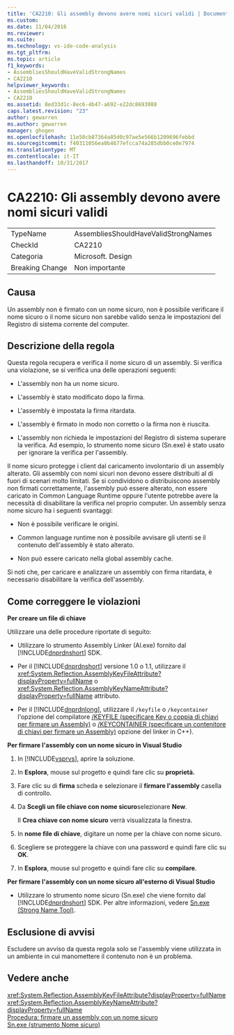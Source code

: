 ```yaml
---
title: 'CA2210: Gli assembly devono avere nomi sicuri validi | Documenti Microsoft'
ms.custom: 
ms.date: 11/04/2016
ms.reviewer: 
ms.suite: 
ms.technology: vs-ide-code-analysis
ms.tgt_pltfrm: 
ms.topic: article
f1_keywords:
- AssembliesShouldHaveValidStrongNames
- CA2210
helpviewer_keywords:
- AssembliesShouldHaveValidStrongNames
- CA2210
ms.assetid: 8ed33d1c-8ec6-4b47-a692-e22dc8693088
caps.latest.revision: "23"
author: gewarren
ms.author: gewarren
manager: ghogen
ms.openlocfilehash: 11e50cb87364a85d0c97ae5e566b1209696febbd
ms.sourcegitcommit: f40311056ea0b4677efcca74a285dbb0ce0e7974
ms.translationtype: MT
ms.contentlocale: it-IT
ms.lasthandoff: 10/31/2017
---
```

# <a name="ca2210-assemblies-should-have-valid-strong-names"></a>CA2210: Gli assembly devono avere nomi sicuri validi
|||  
|-|-|  
|TypeName|AssembliesShouldHaveValidStrongNames|  
|CheckId|CA2210|  
|Categoria|Microsoft. Design|  
|Breaking Change|Non importante|  
  
## <a name="cause"></a>Causa  
 Un assembly non è firmato con un nome sicuro, non è possibile verificare il nome sicuro o il nome sicuro non sarebbe valido senza le impostazioni del Registro di sistema corrente del computer.  
  
## <a name="rule-description"></a>Descrizione della regola  
 Questa regola recupera e verifica il nome sicuro di un assembly. Si verifica una violazione, se si verifica una delle operazioni seguenti:  
  
-   L'assembly non ha un nome sicuro.  
  
-   L'assembly è stato modificato dopo la firma.  
  
-   L'assembly è impostata la firma ritardata.  
  
-   L'assembly è firmato in modo non corretto o la firma non è riuscita.  
  
-   L'assembly non richieda le impostazioni del Registro di sistema superare la verifica. Ad esempio, lo strumento nome sicuro (Sn.exe) è stato usato per ignorare la verifica per l'assembly.  
  
 Il nome sicuro protegge i client dal caricamento involontario di un assembly alterato. Gli assembly con nomi sicuri non devono essere distribuiti al di fuori di scenari molto limitati. Se si condividono o distribuiscono assembly non firmati correttamente, l'assembly può essere alterato, non essere caricato in Common Language Runtime oppure l'utente potrebbe avere la necessità di disabilitare la verifica nel proprio computer. Un assembly senza nome sicuro ha i seguenti svantaggi:  
  
-   Non è possibile verificare le origini.  
  
-   Common language runtime non è possibile avvisare gli utenti se il contenuto dell'assembly è stato alterato.  
  
-   Non può essere caricato nella global assembly cache.  
  
 Si noti che, per caricare e analizzare un assembly con firma ritardata, è necessario disabilitare la verifica dell'assembly.  
  
## <a name="how-to-fix-violations"></a>Come correggere le violazioni  
 **Per creare un file di chiave**  
  
 Utilizzare una delle procedure riportate di seguito:  
  
-   Utilizzare lo strumento Assembly Linker (Al.exe) fornito dal [!INCLUDE[dnprdnshort](../code-quality/includes/dnprdnshort_md.md)] SDK.  
  
-   Per il [!INCLUDE[dnprdnshort](../code-quality/includes/dnprdnshort_md.md)] versione 1.0 o 1.1, utilizzare il <xref:System.Reflection.AssemblyKeyFileAttribute?displayProperty=fullName> o <xref:System.Reflection.AssemblyKeyNameAttribute?displayProperty=fullName> attributo.  
  
-   Per il [!INCLUDE[dnprdnlong](../code-quality/includes/dnprdnlong_md.md)], utilizzare il `/keyfile` o `/keycontainer` l'opzione del compilatore [/KEYFILE (specificare Key o coppia di chiavi per firmare un Assembly)](/cpp/build/reference/keyfile-specify-key-or-key-pair-to-sign-an-assembly) o [/KEYCONTAINER (specificare un contenitore di chiavi per firmare un Assembly)](/cpp/build/reference/keycontainer-specify-a-key-container-to-sign-an-assembly) opzione del linker in C++).  
  
 **Per firmare l'assembly con un nome sicuro in Visual Studio**  
  
1.  In [!INCLUDE[vsprvs](../code-quality/includes/vsprvs_md.md)], aprire la soluzione.  
  
2.  In **Esplora**, mouse sul progetto e quindi fare clic su **proprietà.**  
  
3.  Fare clic su di **firma** scheda e selezionare il **firmare l'assembly** casella di controllo.  
  
4.  Da **Scegli un file chiave con nome sicuro**selezionare **New**.  
  
     Il **Crea chiave con nome sicuro** verrà visualizzata la finestra.  
  
5.  In **nome file di chiave**, digitare un nome per la chiave con nome sicuro.  
  
6.  Scegliere se proteggere la chiave con una password e quindi fare clic su **OK**.  
  
7.  In **Esplora**, mouse sul progetto e quindi fare clic su **compilare**.  
  
 **Per firmare l'assembly con un nome sicuro all'esterno di Visual Studio**  
  
-   Utilizzare lo strumento nome sicuro (Sn.exe) che viene fornito dal [!INCLUDE[dnprdnshort](../code-quality/includes/dnprdnshort_md.md)] SDK. Per altre informazioni, vedere [Sn.exe (Strong Name Tool)](/dotnet/framework/tools/sn-exe-strong-name-tool).  
  
## <a name="when-to-suppress-warnings"></a>Esclusione di avvisi  
 Escludere un avviso da questa regola solo se l'assembly viene utilizzata in un ambiente in cui manomettere il contenuto non è un problema.  
  
## <a name="see-also"></a>Vedere anche  
 <xref:System.Reflection.AssemblyKeyFileAttribute?displayProperty=fullName>   
 <xref:System.Reflection.AssemblyKeyNameAttribute?displayProperty=fullName>   
 [Procedura: firmare un assembly con un nome sicuro](/dotnet/framework/app-domains/how-to-sign-an-assembly-with-a-strong-name)   
 [Sn.exe (strumento Nome sicuro)](/dotnet/framework/tools/sn-exe-strong-name-tool)